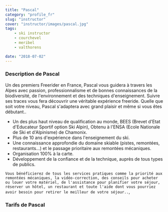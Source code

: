 ```yaml
---
title: "Pascal"
category: "profile_fr"
slug: "instructor"
cover: "instructor/images/pascal.jpg"
tags:
    - ski instructor
    - courchevel
    - meribel
    - valthorens

date: "2018-07-02"
---
```


### Description de Pascal
Un des premiers Freerider en France, Pascal vous guidera à travers les Alpes avec passion, professionnalisme et de bonnes connaissances de la biodiversité, de l'environnement et des techniques d'enseignement.
Suivre ses traces vous fera découvrir une véritable expérience freeride.
Quelle que soit votre niveau, Pascal s'adaptera avec grand plaisir et même si vous êtes débutant..

* Un des plus haut niveau de qualification au monde, BEES (Brevet d'Etat d'Educateur Sportif option Ski Alpin), Obtenu à l'ENSA (Ecole Nationale de Ski et d'Alpinisme) de Chamonix.
* Plus de 10 ans d'expérience dans l'enseignement du ski.
* Une connaissance approfondie du domaine skiable (pistes, remontées, restaurants...) et le passage prioritaire aux remontées mécaniques. 
* Organisation 100% à la carte. 
* Développement de la confiance et de la technique, auprès de tous types de publics.

`Vous bénéficierez de tous les services pratiques comme la priorité aux remontées mécaniques, la vidéo-correction, des conseils pour acheter ou louer votre matériel, de l'assistance pour planifier votre séjour, réserver un hôtel, un restaurant et toute l'aide dont vous pourriez avoir besoin pour retirer le meilleur de votre séjour..`,

### Tarifs de Pascal




